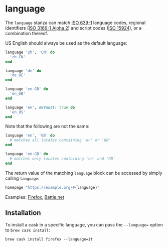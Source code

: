 # language

The `language` stanza can match [ISO 639-1](https://en.wikipedia.org/wiki/ISO_639-1) language codes, regional identifiers ([ISO 3166-1 Alpha 2](https://en.wikipedia.org/wiki/ISO_3166-1_alpha-2)) and script codes ([ISO 15924](https://en.wikipedia.org/wiki/ISO_15924)), or a combination thereof.

US English should always be used as the default language:

```ruby
language 'zh', 'CN' do
  'zh_CN'
end

language 'de' do
  'de_DE'
end

language 'en-GB' do
  'en_GB'
end

language 'en', default: true do
  'en_US'
end
```

Note that the following are not the same:

```ruby
language 'en', 'GB' do
  # matches all locales containing 'en' or 'GB'
end

language 'en-GB' do
  # matches only locales containing 'en' and 'GB'
end
```

The return value of the matching `language` block can be accessed by simply calling `language`.

```ruby
homepage "https://example.org/#{language}"
```

Examples: [Firefox](https://github.com/Homebrew/homebrew-cask/blob/306b8fbd9502036f1ca742f70c569d8677b62403/Casks/firefox.rb#L4L74), [Battle.net](https://github.com/Homebrew/homebrew-cask/blob/306b8fbd9502036f1ca742f70c569d8677b62403/Casks/battle-net.rb#L5L17)


## Installation

To install a cask in a specific language, you can pass the `--language=` option to `brew cask install`:

```
brew cask install firefox --language=it
```
